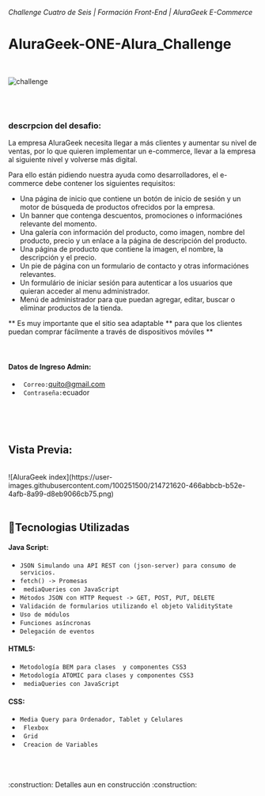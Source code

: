 <em> Challenge Cuatro de Seis | Formación Front-End | AluraGeek E-Commerce </em>
<h1> AluraGeek-ONE-Alura_Challenge </h1>
</br>

![challenge](https://user-images.githubusercontent.com/100251500/214720430-b6115276-a659-4328-bd3e-87a4a4f6be19.jpg)

</br>
</br>

<h3> descrpcion del desafio: </h3>

La empresa AluraGeek necesita llegar a más clientes y aumentar su nivel de ventas, por lo que quieren implementar un e-commerce, llevar a la empresa al siguiente nivel y volverse más digital.

Para ello están pidiendo nuestra ayuda como desarrolladores, el e-commerce debe contener los siguientes requisitos:
<ul>
<li>Una página de inicio que contiene un botón de inicio de sesión y un motor de búsqueda de productos ofrecidos por la empresa.</li>
<li>Un banner que contenga descuentos, promociones o informaciónes relevante del momento.</li>
<li>Una galería con información del producto, como imagen, nombre del producto, precio y un enlace a la página de descripción del producto.</li>
<li>Una página de producto que contiene la imagen, el nombre, la descripción y el precio.</li>
<li>Un pie de página con un formulario de contacto y otras informaciónes relevantes.</li>
<li>Un formulário de iniciar sesión para autenticar a los usuarios que quieran acceder al menu administrador.</li>
<li>Menú de administrador para que puedan agregar, editar, buscar o eliminar productos de la tienda.</li>
</ul>

** Es muy importante que el sitio sea adaptable ** para que los clientes puedan comprar fácilmente a través de dispositivos móviles **
</br>
</br>
</br>

<h4>Datos de Ingreso Admin:</h4>

- ` Correo:`quito@gmail.com
- ` Contraseña:`ecuador

</br>
</br>
</br>

<h2>Vista Previa:</h2>
</br>
![AluraGeek index](https://user-images.githubusercontent.com/100251500/214721620-466abbcb-b52e-4afb-8a99-d8eb9066cb75.png)
</br>
</br>

## :hammer:Tecnologias Utilizadas

<h4>Java Script:</h4>

- `JSON Simulando una API REST con (json-server) para consumo de servicios.`
- `fetch() -> Promesas`
- ` mediaQueries con JavaScript`
- `Métodos JSON con HTTP Request -> GET, POST, PUT, DELETE`
- `Validación de formularios utilizando el objeto ValidityState`
- `Uso de módulos`
- `Funciones asíncronas`
- `Delegación de eventos`

<h4>HTML5:</h4>

- `Metodología BEM para clases  y componentes CSS3`
- `Metodología ATOMIC para clases y componentes CSS3`
- ` mediaQueries con JavaScript`

<h4>CSS:</h4>

- `Media Query para Ordenador, Tablet y Celulares`
- ` Flexbox`
- ` Grid`
- ` Creacion de Variables`
</br>
</br>
</br>
:construction: Detalles aun en construcción :construction:
